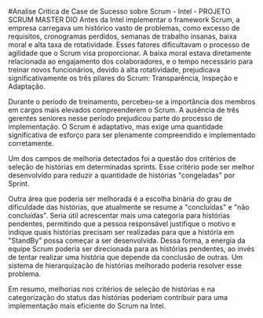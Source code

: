 #Analise Critica de Case de Sucesso sobre Scrum - Intel - PROJETO SCRUM MASTER DIO 
Antes da Intel implementar o framework Scrum, a empresa carregava um histórico vasto de problemas, 
como excesso de requisitos, cronogramas perdidos, semanas de trabalho insanas, baixa moral e alta 
taxa de rotatividade. Esses fatores dificultavam o processo de agilidade que o Scrum visa proporcionar. 
A baixa moral estava diretamente relacionada ao engajamento dos colaboradores, e o tempo necessário 
para treinar novos funcionários, devido à alta rotatividade, prejudicava significativamente os três 
pilares do Scrum: Transparência, Inspeção e Adaptação.

Durante o período de treinamento, percebeu-se a importância dos membros em cargos mais elevados 
compreenderem o Scrum. A ausência de três gerentes seniores nesse período prejudicou parte do processo 
de implementação. O Scrum é adaptativo, mas exige uma quantidade significativa de esforço para ser 
plenamente compreendido e implementado corretamente.

Um dos campos de melhoria detectados foi a questão dos critérios de seleção de histórias em determinadas 
sprints. Esse critério pode ser melhor desenvolvido para reduzir a quantidade de histórias "congeladas" 
por Sprint.

Outra área que poderia ser melhorada é a escolha binária do grau de dificuldade das histórias, que 
atualmente se resume a "concluídas" e "não concluídas". Seria útil acrescentar mais uma categoria para 
histórias pendentes, permitindo que a pessoa responsável justifique o motivo e indique quais histórias 
precisam ser realizadas para que a história em "StandBy" possa começar a ser desenvolvida. Dessa forma, 
a energia da equipe Scrum poderia ser direcionada para as histórias pendentes, ao invés de tentar realizar 
uma história que depende da conclusão de outras. Um sistema de hierarquização de histórias melhorado 
poderia resolver esse problema.

Em resumo, melhorias nos critérios de seleção de histórias e na categorização do status das histórias 
poderiam contribuir para uma implementação mais eficiente do Scrum na Intel.
